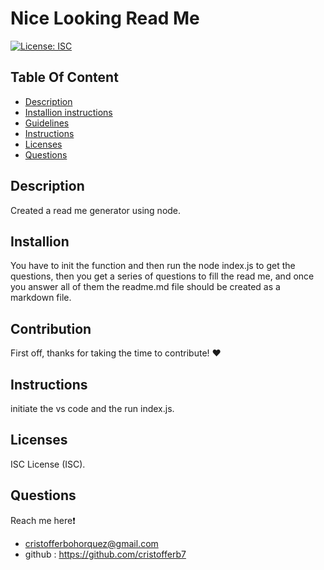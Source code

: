 # Nice Looking Read Me 
  [![License: ISC](https://img.shields.io/badge/License-ISC-blue.svg)](https://opensource.org/licenses/ISC)  

  ## Table Of Content
  - [Description](#description)
  - [Installion instructions](#installion)
  - [Guidelines](#contribution)
  - [Instructions](#instructions)
  - [Licenses](#licenses)
  - [Questions](#questions)
  
  
  ## Description 
  Created a read me generator using node. 

  ## Installion 
  You have to init the function and then run the node index.js to get the questions, then you get a series of questions to fill the read me, and once you answer all of them the readme.md file should be created as a markdown file. 

  ## Contribution 
  First off, thanks for taking the time to contribute! ❤️

  ## Instructions
  initiate the vs code and the run index.js.

  ## Licenses 
  ISC License (ISC).


  ## Questions
  Reach me here❗   
  - cristofferbohorquez@gmail.com
  - github : https://github.com/cristofferb7
